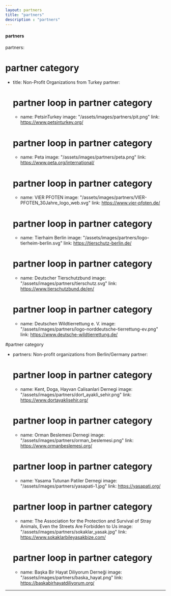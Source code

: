 ```yaml
---
layout: partners
title: "partners"
description : "partners"
---
```

#### partners ####
partners:
# partner category
- title: Non-Profit Organizations from Turkey
  partner:
  # partner loop in partner category
  - name: PetsinTurkey
    image: "/assets/images/partners/pit.png"
    link: https://www.petsinturkey.org/
  # partner loop in partner category
  - name: Peta
    image: "/assets/images/partners/peta.png"
    link: https://www.peta.org/international/
  # partner loop in partner category
  - name: VIER PFOTEN
    image: "/assets/images/partners/VIER-PFOTEN_30Jahre_logo_web.svg"
    link: https://www.vier-pfoten.de/
  # partner loop in partner category
  - name: Tierhaim Berlin
    image: "/assets/images/partners/logo-tierheim-berlin.svg"
    link: https://tierschutz-berlin.de/
  # partner loop in partner category
  - name: Deutscher Tierschutzbund
    image: "/assets/images/partners/tierschutz.svg"
    link: https://www.tierschutzbund.de/en/
  # partner loop in partner category
  - name: Deutschen Wildtierrettung e. V.
    image: "/assets/images/partners/logo-norddeutsche-tierrettung-ev.png"
    link: https://www.deutsche-wildtierrettung.de/


#partner category
- partners: Non-profit organizations from Berlin/Germany 
  partner:
  # partner loop in partner category
  - name: Kent, Doga, Hayvan Calisanlari Dernegi
    image: "/assets/images/partners/dort_ayakli_sehir.png"
    link: https://www.dortayaklisehir.org/
  # partner loop in partner category
  - name: Orman Beslemesi Dernegi
    image: "/assets/images/partners/orman_beslemesi.png"
    link: https://www.ormanbeslemesi.org/
  # partner loop in partner category
  - name: Yasama Tutunan Patiler Dernegi 
    image: "/assets/images/partners/yasapati-1.jpg"
    link: https://yasapati.org/
  # partner loop in partner category
  - name: The Association for the Protection and Survival of Stray Animals, Even the Streets Are Forbidden to Us
    image: "/assets/images/partners/sokaklar_yasak.jpg"
    link: https://www.sokaklarbileyasakbize.com/
  # partner loop in partner category
  - name: Başka Bir Hayat Diliyorum Derneği
    image: "/assets/images/partners/baska_hayat.png"
    link: https://baskabirhayatdiliyorum.org/
---
